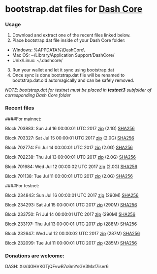# bootstrap.dat files for [Dash Core](https://www.dash.org)

### Usage

1. Download and extract one of the recent files linked below.
2. Place bootstrap.dat file inside of your Dash Core folder:
 - Windows: %APPDATA%\DashCore\
 - Mac OS: ~/Library/Application Support/DashCore/
 - Unix/Linux: ~/.dashcore/
3. Run your wallet and let it sync using bootstrap.dat
4. Once sync is done bootstrap.dat file will be renamed to bootstrap.dat.old automagically and can be safely removed.

_NOTE: bootstrap.dat for testnet must be placed in **testnet3** subfolder of corresponding Dash Core folder_

### Recent files

####For mainnet:

Block 703883: Sun Jul 16 00:00:01 UTC 2017 [zip](https://transfer.sh/7VKEy/bootstrap.dat.20170716.zip) (2.1G) [SHA256](https://transfer.sh/15XH4y/sha256.txt)

Block 703327: Sat Jul 15 00:00:01 UTC 2017 [zip](https://transfer.sh/xYLVA/bootstrap.dat.20170715.zip) (2.0G) [SHA256](https://transfer.sh/JJVN/sha256.txt)

Block 702774: Fri Jul 14 00:00:01 UTC 2017 [zip](https://transfer.sh/10qkXO/bootstrap.dat.20170714.zip) (2.0G) [SHA256](https://transfer.sh/r0Lm9/sha256.txt)

Block 702238: Thu Jul 13 00:00:01 UTC 2017 [zip](https://transfer.sh/f2b9R/bootstrap.dat.20170713.zip) (2.0G) [SHA256](https://transfer.sh/8TVF0/sha256.txt)

Block 701684: Wed Jul 12 00:00:02 UTC 2017 [zip](https://transfer.sh/1FbZx/bootstrap.dat.20170712.zip) (2.0G) [SHA256](https://transfer.sh/f4vZI/sha256.txt)

Block 701138: Tue Jul 11 00:00:01 UTC 2017 [zip](https://transfer.sh/k1ywt/bootstrap.dat.20170711.zip) (2.0G) [SHA256](https://transfer.sh/OWtWM/sha256.txt)

####For testnet:

Block 234843: Sun Jul 16 00:00:01 UTC 2017 [zip](https://transfer.sh/CVtFU/bootstrap.dat.20170716.zip) (290M) [SHA256](https://transfer.sh/NYyQd/sha256.txt)

Block 234293: Sat Jul 15 00:00:01 UTC 2017 [zip](https://transfer.sh/D9338/bootstrap.dat.20170715.zip) (290M) [SHA256](https://transfer.sh/sjhcH/sha256.txt)

Block 233750: Fri Jul 14 00:00:01 UTC 2017 [zip](https://transfer.sh/srnqP/bootstrap.dat.20170714.zip) (290M) [SHA256](https://transfer.sh/ddIXi/sha256.txt)

Block 233197: Thu Jul 13 00:00:01 UTC 2017 [zip](https://transfer.sh/hTyt9/bootstrap.dat.20170713.zip) (288M) [SHA256](https://transfer.sh/cvY5J/sha256.txt)

Block 232647: Wed Jul 12 00:00:02 UTC 2017 [zip](https://transfer.sh/BVWTt/bootstrap.dat.20170712.zip) (287M) [SHA256](https://transfer.sh/kM4uZ/sha256.txt)

Block 232099: Tue Jul 11 00:00:01 UTC 2017 [zip](https://transfer.sh/aulKu/bootstrap.dat.20170711.zip) (285M) [SHA256](https://transfer.sh/10jW2u/sha256.txt)

### Donations are welcome:

DASH: XsV4GHVKGTjQFvwB7c6mYsGV3Mxf7iser6
